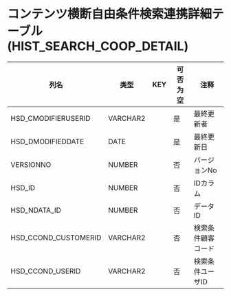 # コンテンツ横断自由条件検索連携詳細テーブル(HIST_SEARCH_COOP_DETAIL)
| 列名   | 类型   | KEY  | 可否为空 | 注释   |
| ---- | ---- | ---- | ---- | ---- |
|HSD_CMODIFIERUSERID|VARCHAR2||是|最終更新者|
|HSD_DMODIFIEDDATE|DATE||是|最終更新日|
|VERSIONNO|NUMBER||否|バージョンNo|
|HSD_ID|NUMBER||否|IDカラム|
|HSD_NDATA_ID|NUMBER||否|データID|
|HSD_CCOND_CUSTOMERID|VARCHAR2||否|検索条件顧客コード|
|HSD_CCOND_USERID|VARCHAR2||否|検索条件ユーザID|
